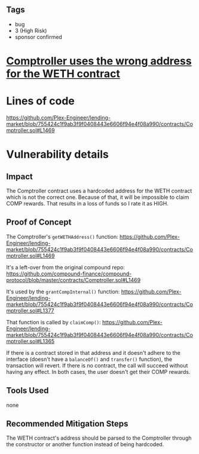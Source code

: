 ## Tags

- bug
- 3 (High Risk)
- sponsor confirmed

# [Comptroller uses the wrong address for the WETH contract](https://github.com/code-423n4/2022-06-canto-findings/issues/46) 

# Lines of code

https://github.com/Plex-Engineer/lending-market/blob/755424c1f9ab3f9f0408443e6606f94e4f08a990/contracts/Comptroller.sol#L1469


# Vulnerability details

## Impact
The Comptroller contract uses a hardcoded address for the WETH contract which is not the correct one. Because of that, it will be impossible to claim COMP rewards. That results in a loss of funds so I rate it as HIGH.

## Proof of Concept
The Comptroller's `getWETHAddress()` function: https://github.com/Plex-Engineer/lending-market/blob/755424c1f9ab3f9f0408443e6606f94e4f08a990/contracts/Comptroller.sol#L1469

It's a left-over from the original compound repo: https://github.com/compound-finance/compound-protocol/blob/master/contracts/Comptroller.sol#L1469

It's used by the `grantCompInternal()` function: https://github.com/Plex-Engineer/lending-market/blob/755424c1f9ab3f9f0408443e6606f94e4f08a990/contracts/Comptroller.sol#L1377

That function is called by `claimComp()`: https://github.com/Plex-Engineer/lending-market/blob/755424c1f9ab3f9f0408443e6606f94e4f08a990/contracts/Comptroller.sol#L1365 

If there is a contract stored in that address and it doesn't adhere to the interface (doesn't have a `balanceOf()` and `transfer()` function), the transaction will revert. If there is no contract, the call will succeed without having any effect. In both cases, the user doesn't get their COMP rewards.

## Tools Used
none

## Recommended Mitigation Steps
The WETH contract's address should be parsed to the Comptroller through the constructor or another function instead of being hardcoded.

